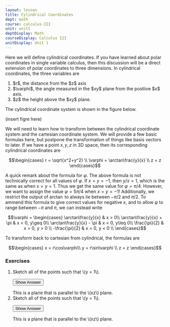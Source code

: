 ```yaml
---
layout: lesson
title: Cylindrical Coordinates
dept: math
course: calculus-III
unit: unit1
deptDisplay: Math
courseDisplay: Calculus III
unitDisplay: Unit 1
---
```


Here we will define cylindrical coordinates. If you have learned about polar coordinates in single variable calculus, then this discussion will be a direct extension of polar coordinates to three dimensions. In cylindrical coordinates, the three variables are
<ol>
<li> $r$, the distance from the $z$ axis </li>
<li> $\varphi$, the angle measured in the $xy$ plane from the postiive $x$ axis. </li>
<li> $z$ the height above the $xy$ plane. </li>
</ol>

The cylindrical coordinate system is shown in the figure below.

(insert figre here)

We will need to learn how to transform between the cylindrical coordinate system and the cartesian coordinate system. We will provide a few basic formulas here, but postpone the transformation of things like basis vectors to later. If we have a point $x,y,z$ in 3D space, then its corresponding cylindrical coordinates are 

$$\begin{cases}
r = \sqrt{x^2+y^2} \\
\varphi = \arctan\frac{y}{x} \\
z = z \end{cases}$$

A quick remark about the formula for $\varphi$. The above formula is not technically correct for all values of $\varphi$. If $x = y = -1$, then $y/x =1$, which is the same as when $x = y = 1$. Thus we get the same value for $\varphi = \pi/4$. However, we want to assign the value $\varphi = 5\pi/4$ when $x = y = -1$! Additionally, we restrict the output of $\arctan$ to always lie between $-\pi/2$ and $\pi/2$. To ammend this formula to give correct values for negative $x$, and to allow $\varphi$ to range between $-\pi$ and $\pi$, we can instead write 

$$\varphi = \begin{cases}
\arctan\frac{y}{x} & x > 0\\
\arctan\frac{y}{x} + \pi & x < 0, y\geq 0\\
\arctan\frac{y}{x} - \pi & x < 0, y\leq 0\\
\frac{\pi}{2} & x = 0, y > 0 \\
-\frac{\pi}{2} & x  = 0, y < 0 \\
\end{cases}$$

To transform back to cartesian from cylindrical, the formulas are

$$\begin{cases}
x = r\cos\varphi\\
y = r\sin\varphi \\
z = z \end{cases}$$


### Exercises

<ol>
<li> <div> Sketch all of the points such that \(y = 1\). </div>

<button onclick="myFunction('answer2')" class="answerButton">Show Answer</button>
<div  id="answer2" class="answer">
This is a plane that is parallel to the \(xz\) plane. 
</div> </li>
<li> <div> Sketch all of the points such that \(y = 1\). </div>

<button onclick="myFunction('answer2')" class="answerButton">Show Answer</button>
<div  id="answer2" class="answer">
This is a plane that is parallel to the \(xz\) plane. 
</div> </li>
</ol>
